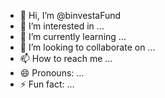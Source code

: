 - 👋 Hi, I’m @binvestaFund
- 👀 I’m interested in ...
- 🌱 I’m currently learning ...
- 💞️ I’m looking to collaborate on ...
- 📫 How to reach me ...
- 😄 Pronouns: ...
- ⚡ Fun fact: ...

<!---
binvestaFund/binvestaFund is a ✨ special ✨ repository because its `README.md` (this file) appears on your GitHub profile.
You can click the Preview link to take a look at your changes.
--->
